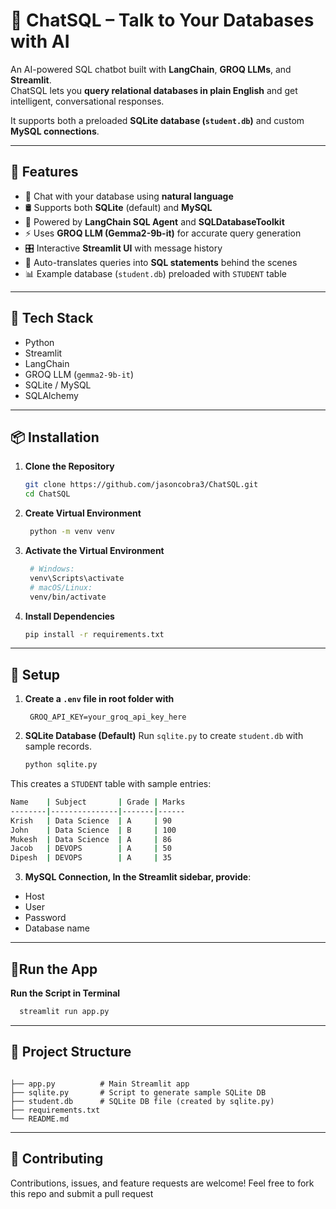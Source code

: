 # 🦜 ChatSQL – Talk to Your Databases with AI

An AI-powered SQL chatbot built with **LangChain**, **GROQ LLMs**, and **Streamlit**.  
ChatSQL lets you **query relational databases in plain English** and get intelligent, conversational responses.  

It supports both a preloaded **SQLite database (`student.db`)** and custom **MySQL connections**.  

---

## 🚀 Features

- 💬 Chat with your database using **natural language**  
- 🛢️ Supports both **SQLite** (default) and **MySQL**  
- 🔗 Powered by **LangChain SQL Agent** and **SQLDatabaseToolkit**  
- ⚡ Uses **GROQ LLM (Gemma2-9b-it)** for accurate query generation  
- 🎛️ Interactive **Streamlit UI** with message history  
- 🧠 Auto-translates queries into **SQL statements** behind the scenes  
- 📊 Example database (`student.db`) preloaded with `STUDENT` table  

---

## 🧰 Tech Stack

- Python  
- Streamlit  
- LangChain  
- GROQ LLM (`gemma2-9b-it`)  
- SQLite / MySQL  
- SQLAlchemy  

---

## 📦 Installation

1. **Clone the Repository**
   ```bash
   git clone https://github.com/jasoncobra3/ChatSQL.git
   cd ChatSQL


2. **Create Virtual Environment**
   ```bash
    python -m venv venv
   
3. **Activate the Virtual Environment**
   ```bash
    # Windows:
    venv\Scripts\activate
    # macOS/Linux:
    venv/bin/activate

4. **Install Dependencies**
   ```bash
   pip install -r requirements.txt

---
## 🔐 Setup
1. **Create a `.env` file in root folder with**
   ```env
    GROQ_API_KEY=your_groq_api_key_here
   ```
   
2. **SQLite Database (Default)**
    Run `sqlite.py` to create `student.db` with sample records.
   ```bash
   python sqlite.py
   ```
  This creates a `STUDENT` table with sample entries:
  ```bash
  Name    | Subject       | Grade | Marks
--------|---------------|-------|------
Krish   | Data Science  | A     | 90
John    | Data Science  | B     | 100
Mukesh  | Data Science  | A     | 86
Jacob   | DEVOPS        | A     | 50
Dipesh  | DEVOPS        | A     | 35
```

3. **MySQL Connection, In the Streamlit sidebar, provide**:
- Host
- User
- Password
- Database name

---

##  🚀Run the App
   **Run the Script in Terminal**
   ```bash
     streamlit run app.py
   ```

---

## 📁 Project Structure
```

├── app.py          # Main Streamlit app
├── sqlite.py       # Script to generate sample SQLite DB
├── student.db      # SQLite DB file (created by sqlite.py)
├── requirements.txt
└── README.md
```

---

##  🤝 Contributing

Contributions, issues, and feature requests are welcome!
Feel free to fork this repo and submit a pull request
